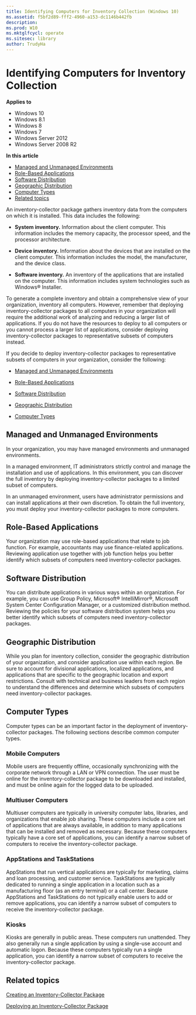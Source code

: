 ```yaml
---
title: Identifying Computers for Inventory Collection (Windows 10)
ms.assetid: f5bf2d89-fff2-4960-a153-dc1146b442fb
description: 
ms.prod: W10
ms.mktglfcycl: operate
ms.sitesec: library
author: TrudyHa
---
```


# Identifying Computers for Inventory Collection


**Applies to**

-   Windows 10
-   Windows 8.1
-   Windows 8
-   Windows 7
-   Windows Server 2012
-   Windows Server 2008 R2

**In this article**

-   [Managed and Unmanaged Environments](#BMK_ManagedUnmanaged)
-   [Role-Based Applications](#BMK_RolebasedApplications)
-   [Software Distribution](#BMK_SoftwareDistribution)
-   [Geographic Distribution](#BMK_GeographicDistribution)
-   [Computer Types](#BMK_ComputerTypes)
-   [Related topics](#related_topics)

An inventory-collector package gathers inventory data from the computers on which it is installed. This data includes the following:

-   **System inventory.** Information about the client computer. This information includes the memory capacity, the processor speed, and the processor architecture.

-   **Device inventory.** Information about the devices that are installed on the client computer. This information includes the model, the manufacturer, and the device class.

-   **Software inventory.** An inventory of the applications that are installed on the computer. This information includes system technologies such as Windows® Installer.

To generate a complete inventory and obtain a comprehensive view of your organization, inventory all computers. However, remember that deploying inventory-collector packages to all computers in your organization will require the additional work of analyzing and reducing a larger list of applications. If you do not have the resources to deploy to all computers or you cannot process a larger list of applications, consider deploying inventory-collector packages to representative subsets of computers instead.

If you decide to deploy inventory-collector packages to representative subsets of computers in your organization, consider the following:

-   [Managed and Unmanaged Environments](#BMK_ManagedUnmanaged)

-   [Role-Based Applications](#BMK_RolebasedApplications)

-   [Software Distribution](#BMK_SoftwareDistribution)

-   [Geographic Distribution](#BMK_GeographicDistribution)

-   [Computer Types](#BMK_ComputerTypes)

## Managed and Unmanaged Environments


In your organization, you may have managed environments and unmanaged environments.

In a managed environment, IT administrators strictly control and manage the installation and use of applications. In this environment, you can discover the full inventory by deploying inventory-collector packages to a limited subset of computers.

In an unmanaged environment, users have administrator permissions and can install applications at their own discretion. To obtain the full inventory, you must deploy your inventory-collector packages to more computers.

## Role-Based Applications


Your organization may use role-based applications that relate to job function. For example, accountants may use finance-related applications. Reviewing application use together with job function helps you better identify which subsets of computers need inventory-collector packages.

## Software Distribution


You can distribute applications in various ways within an organization. For example, you can use Group Policy, Microsoft® IntelliMirror®, Microsoft System Center Configuration Manager, or a customized distribution method. Reviewing the policies for your software distribution system helps you better identify which subsets of computers need inventory-collector packages.

## Geographic Distribution


While you plan for inventory collection, consider the geographic distribution of your organization, and consider application use within each region. Be sure to account for divisional applications, localized applications, and applications that are specific to the geographic location and export restrictions. Consult with technical and business leaders from each region to understand the differences and determine which subsets of computers need inventory-collector packages.

## Computer Types


Computer types can be an important factor in the deployment of inventory-collector packages. The following sections describe common computer types.

### Mobile Computers

Mobile users are frequently offline, occasionally synchronizing with the corporate network through a LAN or VPN connection. The user must be online for the inventory-collector package to be downloaded and installed, and must be online again for the logged data to be uploaded.

### Multiuser Computers

Multiuser computers are typically in university computer labs, libraries, and organizations that enable job sharing. These computers include a core set of applications that are always available, in addition to many applications that can be installed and removed as necessary. Because these computers typically have a core set of applications, you can identify a narrow subset of computers to receive the inventory-collector package.

### AppStations and TaskStations

AppStations that run vertical applications are typically for marketing, claims and loan processing, and customer service. TaskStations are typically dedicated to running a single application in a location such as a manufacturing floor (as an entry terminal) or a call center. Because AppStations and TaskStations do not typically enable users to add or remove applications, you can identify a narrow subset of computers to receive the inventory-collector package.

### Kiosks

Kiosks are generally in public areas. These computers run unattended. They also generally run a single application by using a single-use account and automatic logon. Because these computers typically run a single application, you can identify a narrow subset of computers to receive the inventory-collector package.

## Related topics


[Creating an Inventory-Collector Package](creating-an-inventory-collector-package.md)

[Deploying an Inventory-Collector Package](deploying-an-inventory-collector-package.md)

 

 





